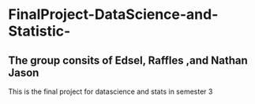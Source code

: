 # FinalProject-DataScience-and-Statistic-

## The group consits of Edsel, Raffles ,and Nathan Jason

This is the final project for datascience and stats in semester 3
